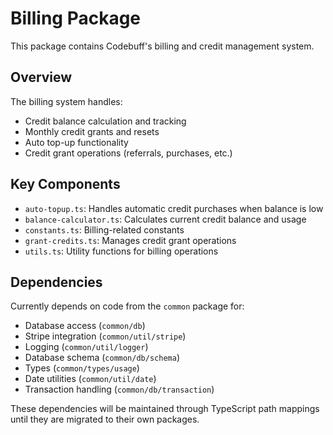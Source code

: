 # Billing Package

This package contains Codebuff's billing and credit management system.

## Overview

The billing system handles:
- Credit balance calculation and tracking
- Monthly credit grants and resets
- Auto top-up functionality
- Credit grant operations (referrals, purchases, etc.)

## Key Components

- `auto-topup.ts`: Handles automatic credit purchases when balance is low
- `balance-calculator.ts`: Calculates current credit balance and usage
- `constants.ts`: Billing-related constants
- `grant-credits.ts`: Manages credit grant operations
- `utils.ts`: Utility functions for billing operations

## Dependencies

Currently depends on code from the `common` package for:
- Database access (`common/db`)
- Stripe integration (`common/util/stripe`)
- Logging (`common/util/logger`)
- Database schema (`common/db/schema`)
- Types (`common/types/usage`)
- Date utilities (`common/util/date`)
- Transaction handling (`common/db/transaction`)

These dependencies will be maintained through TypeScript path mappings until they are migrated to their own packages.